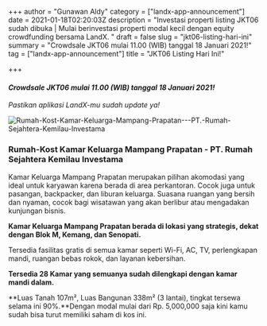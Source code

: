 +++
author = "Gunawan Aldy"
category = ["landx-app-announcement"]
date = 2021-01-18T02:20:03Z
description = "Investasi properti listing JKT06 sudah dibuka | Mulai berinvestasi properti modal kecil dengan equity crowdfunding bersama LandX. "
draft = false
slug = "jkt06-listing-hari-ini"
summary = "Crowdsale JKT06 mulai 11.00 (WIB) tanggal 18 Januari 2021!"
tag = ["landx-app-announcement"]
title = "JKT06 Listing Hari Ini!"

+++


#### _Crowdsale JKT06 mulai 11.00 (WIB) tanggal 18 Januari 2021!_

_Pastikan aplikasi LandX-mu sudah update ya!_

![Rumah-Kost-Kamar-Keluarga-Mampang-Prapatan---PT.-Rumah-Sejahtera-Kemilau-Investama](https://accountgram-production.sfo2.cdn.digitaloceanspaces.com/landx_ghost/2021/09/Rumah-Kost-Kamar-Keluarga-Mampang-Prapatan---PT.-Rumah-Sejahtera-Kemilau-Investama.png)

### **Rumah-Kost Kamar Keluarga Mampang Prapatan - PT. Rumah Sejahtera Kemilau Investama**

Kamar Keluarga Mampang Prapatan merupakan pilihan akomodasi yang ideal untuk karyawan karena berada di area perkantoran. Cocok juga untuk pasangan, backpacker, dan liburan keluarga. Suasana ruangan yang bersih dan nyaman, cocok bagi wisatawan yang akan berlibur atau mengadakan kunjungan bisnis.

**Kamar Keluarga Mampang Prapatan berada di lokasi yang strategis, dekat dengan Blok M, Kemang, dan Senopati.**

Tersedia fasilitas gratis di semua kamar seperti Wi-Fi, AC, TV, perlengkapan mandi, ruangan bebas rokok, dan layanan kebersihan.

**Tersedia 28 Kamar yang semuanya sudah dilengkapi dengan kamar mandi dalam.**

**Luas Tanah 107m², Luas Bangunan 338m² (3 lantai), tingkat tersewa selama ini 90%.**Dengan modal mulai dari Rp. 5,000,000 saja kini kamu sudah bisa turut memiliki saham di kos ini.

